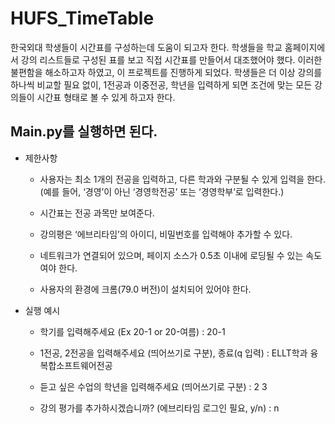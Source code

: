 # HUFS_TimeTable

한국외대 학생들이 시간표를 구성하는데 도움이 되고자 한다. 
학생들을 학교 홈페이지에서 강의 리스트들로 구성된 표를 보고 직접 시간표를 만들어서 대조했어야 했다. 
이러한 불편함을 해소하고자 하였고, 이 프로젝트를 진행하게 되었다. 
학생들은 더 이상 강의를 하나씩 비교할 필요 없이,
1전공과 이중전공, 학년을 입력하게 되면 조건에 맞는 모든 강의들이 시간표 형태로 볼 수 있게 하고자 한다.

## Main.py를 실행하면 된다.

* 제한사항  

  * 사용자는 최소 1개의 전공을 입력하고, 다른 학과와 구분될 수 있게 입력을 한다. 
  (예를 들어, ‘경영’이 아닌 ‘경영학전공’ 또는 ‘경영학부’로 입력한다.)

  * 시간표는 전공 과목만 보여준다.

  * 강의평은 ‘에브리타임’의 아이디, 비밀번호를 입력해야 추가할 수 있다.


  * 네트워크가 연결되어 있으며, 페이지 소스가 0.5초 이내에 로딩될 수 있는 속도여야 한다.

  * 사용자의 환경에 크롬(79.0 버전)이 설치되어 있어야 한다.


* 실행 예시

  * 학기를 입력해주세요 (Ex 20-1 or 20-여름) : 20-1
  
  * 1전공, 2전공을 입력해주세요 (띄어쓰기로 구분), 종료(q 입력) : ELLT학과 융복합소프트웨어전공
  
  * 듣고 싶은 수업의 학년을 입력해주세요 (띄어쓰기로 구분) : 2 3
  
  * 강의 평가를 추가하시겠습니까? (에브리타임 로그인 필요, y/n) : n
